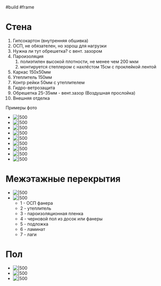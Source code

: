 #build #frame 

# Стена
1. Гипсокартон (внутренняя обшивка)
2. ОСП, не обязателен, но хорош для нагрузки
3. Нужна ли тут обрешетка? с вент. зазором
4. Пароизоляция
	1. полиэтилен высокой плотности, не менее чем 200 мкм
	2. монтируется степлером с нахлёстом 15см с проклейкой лентой
5. Каркас 150x50мм
6. Утеплитель 150мм
7. Контр рейки 50мм с утеплителем
8. Гидро-ветрозащита
9. Обрешетка 25-35мм - вент.зазор (Воздушная прослойка)
10. Внешняя отделка

Примеры фото
- ![|500](c5a8806a10dcff95ee953d9e97dab215.jpeg)
- ![|500](1644718994_1-idei-club-p-karkasnii-dom-pirog-steni-skhema-interer-k-2.png)
- ![|500](thumb_585.jpg)
- ![|500](pie-frame-house-4-4092347267.jpg)
- ![|500](Steny-karkasnogo-doma-6.jpg)
- ![|500](Pasted%20image%2020240603211632.png)
- ![|500](67.jpg)
- ![|500](pirog_steny.jpg)
- ![|500](pirog-steny-karkasnogo-doma1-e1528559073588.jpg)

# Межэтажные перекрытия
- ![|500](6.jpg)
- ![|500](kak-pravilno-sdelat-pirog-pola-v-karkasnom-dome2.png)
	- 1 - ОСП фанера
	- 2 - утеплитель
	- 3 - пароизоляционная пленка
	- 4 - черновой пол из досок или фанеры
	- 5 - подложка
	- 6 - ламинат
	- 7 - лаги
# Пол
- ![|500](shema-pola-karkasnogo-doma.jpg)
- ![|500](poshagovaya-instrukciya-7.jpg)
- ![|500](mezhjetazhnoe-perekrytie.png)